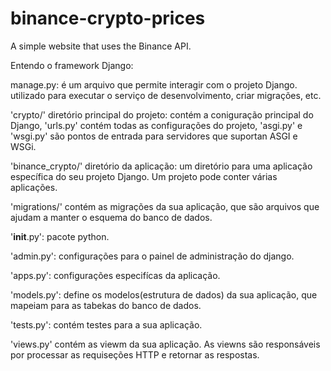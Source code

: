 # binance-crypto-prices
A simple website that uses the Binance API.

Entendo o framework Django:

manage.py: é um arquivo que permite interagir com o projeto Django. utilizado para executar o serviço de desenvolvimento, criar migrações, etc.

'crypto/' diretório principal do projeto: contém a coniguração principal do Django, 'urls.py' contém todas as configurações do projeto, 'asgi.py' e 'wsgi.py' são pontos de entrada para servidores que suportan ASGI e WSGi.

'binance_crypto/' diretório da aplicação: um diretório para uma aplicação específica do seu projeto Django. Um projeto pode conter várias aplicações.

'migrations/' contém as migrações da sua aplicação, que são arquivos que ajudam a manter o esquema do banco de dados.

'__init__.py': pacote python.

'admin.py': configurações para o painel de administração do django.

'apps.py': configurações especifícas da aplicação.

'models.py': define os modelos(estrutura de dados) da sua aplicação, que mapeiam para as tabekas do banco de dados.

'tests.py': contém testes para a sua aplicação.

'views.py' contém as viewm da sua aplicação. As viewns são responsáveis por processar as requiseções HTTP e retornar as respostas.